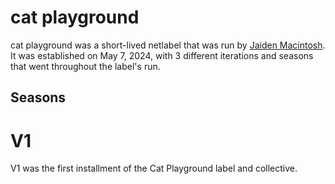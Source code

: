 # cat playground
cat playground was a short-lived netlabel that was run by [Jaiden Macintosh](/artist/jaiden-macintosh). 
It was established on May 7, 2024, with 3 different iterations and seasons that went throughout the label's
run.

## Seasons
# V1
V1 was the first installment of the Cat Playground label and collective.
